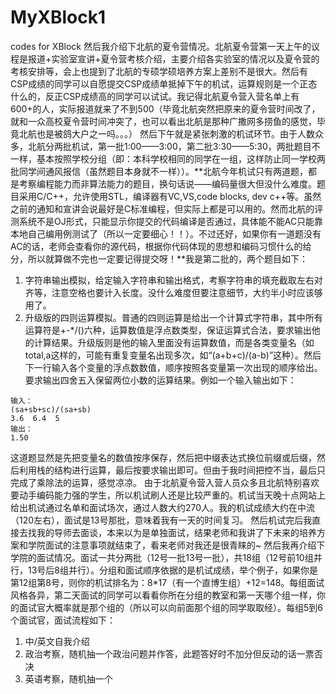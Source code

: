 # MyXBlock1
codes for XBlock
然后我介绍下北航的夏令营情况。北航夏令营第一天上午的议程是报道+实验室宣讲+夏令营考核介绍，主要介绍各实验室的情况以及夏令营的考核安排等，会上也提到了北航的专硕学硕培养方案上差别不是很大。然后有CSP成绩的同学可以自愿提交CSP成绩单抵掉下午的机试，运算规则是一个正态什么的，反正CSP成绩高的同学可以试试。我记得北航夏令营入营名单上有600+的人，实际报道就来了不到500（毕竟北航突然把原来的夏令营时间改了，就和一众高校夏令营时间冲突了，也可以看出北航是那种广撒网多捞鱼的感觉，毕竟北航也是被鸽大户之一吗。。。）
然后下午就是紧张刺激的机试环节。由于人数众多，北航分两批机试，第一批1:00——3:00，第二批3:30——5:30，两批题目不一样，基本按照学校分组（即：本科学校相同的同学在一组，这样防止同一学校两批同学间通风报信（虽然题目本身就不一样））。**北航今年机试只有两道题，都是考察编程能力而非算法能力的题目，换句话说——编码量很大但没什么难度。题目采用C/C++，允许使用STL，编译器有VC,VS,code blocks, dev c++等。虽然之前的通知和宣讲会说最好是C标准编程，但实际上都是可以用的。然而北航的评测系统不是OJ形式，只能显示你提交的代码编译是否通过，具体能不能AC只能靠本地自己编用例测试了（所以一定要细心！！）。不过还好，如果你有一道题没有AC的话，老师会查看你的源代码，根据你代码体现的思想和编码习惯什么的给分，所以就算做不完也一定要记得提交呀！**我是第二批的，两个题目如下：
1. 字符串输出模拟，给定输入字符串和输出格式，考察字符串的填充截取左右对齐等，注意空格也要计入长度。没什么难度但要注意细节，大约半小时应该够用了。
2. 升级版的四则运算模拟。普通的四则运算是给出一个计算式字符串，其中所有运算符是+-*/()六种，运算数值是浮点数类型，保证运算式合法，要求输出他的计算结果。升级版则是他的输入里面没有运算数值，而是各类变量名（如total,a这样的，可能有重复变量名出现多次，如“(a+b+c)/(a-b)”这种）。然后下一行输入各个变量的浮点数数值，顺序按照各变量第一次出现的顺序给出。要求输出四舍五入保留两位小数的运算结果。例如一个输入输出如下：
```
输入：
(sa+sb+sc)/(sa+sb)
3.6  6.4  5
输出：
1.50
```
这道题显然是先把变量名的数值按序保存，然后把中缀表达式换位前缀或后缀，然后利用栈的结构进行运算，最后按要求输出即可。但由于我时间把控不当，最后只完成了乘除法的运算，感觉凉凉。
由于北航夏令营入营人员众多且北航特别喜欢要动手编码能力强的学生，所以机试刷人还是比较严重的。机试当天晚十点网站上给出机试通过名单和面试场次，通过人数大约270人。我的机试成绩大约在中流（120左右），面试是13号那批，意味着我有一天的时间复习。
然后机试完后我直接去找我的导师去面谈，本来以为是单独面试，结果老师和我讲了下未来的培养方案和学院面试的注意事项就结束了，看来老师对我还是很青睐的~
然后我再介绍下学院的面试情况。面试一共分两批（12号一批13号一批），共18组（12号前10组并行，13号后8组并行）。分组和面试顺序依据的是机试成绩，举个例子，如果你是第12组第8号，则你的机试排名为：8*17（有一个直博生组）+12=148。每组面试风格各异，第二天面试的同学可以看看你所在分组的教室和第一天哪个组一样，你的面试官大概率就是那个组的（所以可以向前面那个组的同学取取经）。每组5到6个面试官，面试流程如下：
1.	中/英文自我介绍
2.	政治考察，随机抽一个政治问题并作答，此题答好时不加分但反动的话一票否决
3.	英语考察，随机抽一个
